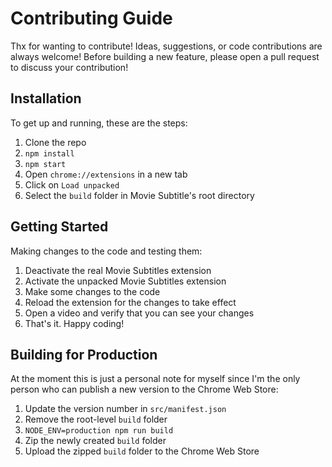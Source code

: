 # Contributing Guide
Thx for wanting to contribute! Ideas, suggestions, or code contributions are always welcome!
Before building a new feature, please open a pull request to discuss your contribution!

## Installation
To get up and running, these are the steps:
1. Clone the repo
2. `npm install`
3. `npm start`
4. Open `chrome://extensions` in a new tab
5. Click on `Load unpacked`
6. Select the `build` folder in Movie Subtitle's root directory

## Getting Started
Making changes to the code and testing them:
1. Deactivate the real Movie Subtitles extension
2. Activate the unpacked Movie Subtitles extension
3. Make some changes to the code
4. Reload the extension for the changes to take effect
5. Open a video and verify that you can see your changes
7. That's it. Happy coding!

## Building for Production
At the moment this is just a personal note for myself since I'm the only person who can publish a new version to the Chrome Web Store:
1. Update the version number in `src/manifest.json`
2. Remove the root-level `build` folder
3. `NODE_ENV=production npm run build`
4. Zip the newly created `build` folder
5. Upload the zipped `build` folder to the Chrome Web Store
